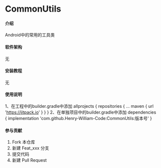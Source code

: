 # CommonUtils

#### 介绍
Android中的常用的工具类

#### 软件架构
无


#### 安装教程

无

#### 使用说明
1、在工程中的builder.gradle中添加
    allprojects {
		repositories {
			...
			maven { url 'https://jitpack.io' }
		}
	}
2、在单独项目中的builder.gradle中添加
    dependencies {
	        implementation 'com.github.Henry-William-Code:CommonUtils:版本号'
	}

#### 参与贡献

1.  Fork 本仓库
2.  新建 Feat_xxx 分支
3.  提交代码
4.  新建 Pull Request
